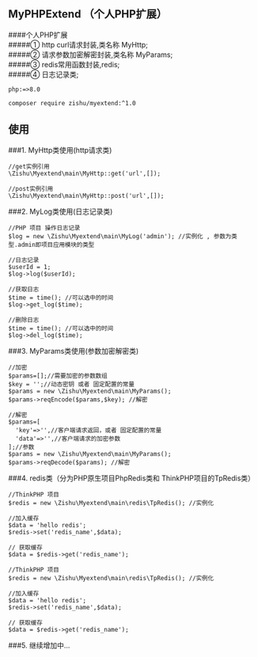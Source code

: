 ## MyPHPExtend （个人PHP扩展）
####个人PHP扩展  
#####① http curl请求封装,类名称 MyHttp;  
#####② 请求参数加密解密封装,类名称 MyParams;  
#####③ redis常用函数封装,redis;  
#####④ 日志记录类;

`php:=>8.0`

 ` composer require zishu/myextend:^1.0 `

## 使用  
###1. MyHttp类使用(http请求类)

```
//get实例引用
\Zishu\Myextend\main\MyHttp::get('url',[]);

//post实例引用
\Zishu\Myextend\main\MyHttp::post('url',[]);
```

###2. MyLog类使用(日志记录类)

```
//PHP 项目 操作日志记录
$log = new \Zishu\Myextend\main\MyLog('admin'); //实例化 , 参数为类型.admin即项目应用模块的类型

//日志记录
$userId = 1;
$log->log($userId);

//获取日志
$time = time(); //可以选中的时间
$log->get_log($time);

//删除日志
$time = time(); //可以选中的时间
$log->del_log($time);
```

###3. MyParams类使用(参数加密解密类)

```
//加密
$params=[];//需要加密的参数数组
$key = '';//动态密钥 或者 固定配置的常量
$params = new \Zishu\Myextend\main\MyParams();
$params->reqEncode($params,$key); //解密
```


```   
//解密
$params=[
  'key'=>'',//客户端请求返回，或者 固定配置的常量
  'data'=>'',//客户端请求的加密参数
];//参数
$params = new \Zishu\Myextend\main\MyParams();
$params->reqDecode($params); //解密
```

###4. redis类（分为PHP原生项目PhpRedis类和 ThinkPHP项目的TpRedis类）

```
//ThinkPHP 项目
$redis = new \Zishu\Myextend\main\redis\TpRedis(); //实例化

//加入缓存
$data = 'hello redis';
$redis->set('redis_name',$data);
        
// 获取缓存
$data = $redis->get('redis_name');
```

```
//ThinkPHP 项目
$redis = new \Zishu\Myextend\main\redis\TpRedis(); //实例化

//加入缓存
$data = 'hello redis';
$redis->set('redis_name',$data);
        
// 获取缓存
$data = $redis->get('redis_name');
```

###5. 继续增加中...
